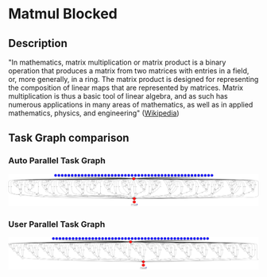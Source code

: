 # Matmul Blocked


## Description

"In mathematics, matrix multiplication or matrix product is a binary operation that
produces a matrix from two matrices with entries in a field, or, more generally, in a
ring. The matrix product is designed for representing the composition of linear maps
that are represented by matrices. Matrix multiplication is thus a basic tool of linear
algebra, and as such has numerous applications in many areas of mathematics, as well
as in applied mathematics, physics, and engineering" 
([Wikipedia][wikipedia-matmul])


## Task Graph comparison

### Auto Parallel Task Graph

![AutoParallel Task Graph](./autoparallel/results/local/complete_graph.png)

### User Parallel Task Graph

![UserParallel Task Graph](./userparallel/results/local/complete_graph.png)


[wikipedia-matmul]: https://en.wikipedia.org/wiki/Matrix_multiplication
